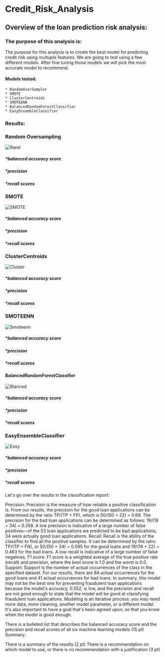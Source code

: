 # Credit_Risk_Analysis

## Overview of the loan prediction risk analysis:


### The purpose of this analysis is:

The purpose for this analysis is to create the best model for predicting credit risk using multuple features. We are going to test using a few different models. After fine tuning those models we will pick the most accurate model to recommend. 

#### Models tested:

    * RandomOverSampler
    * SMOTE
    * ClusterCentroids
    * SMOTEENN
    * BalancedRandomForestClassifier
    * EasyEnsembleClassifier 



### Results:

### Random Oversampling
![Rand](https://github.com/austink24/Credit_Risk_Analysis/blob/main/Random_overSampling.png)

##### *balanced accuracy score

##### *precision

##### *recall scores 

### SMOTE
![SMOTE](https://github.com/austink24/Credit_Risk_Analysis/blob/main/SMOTE.png)

##### *balanced accuracy score

##### *precision

##### *recall scores 

### ClusterCentroids

![Cluster](https://github.com/austink24/Credit_Risk_Analysis/blob/main/Cluster_centroid.png)
##### *balanced accuracy score

##### *precision

##### *recall scores 

### SMOTEENN
![Smoteenn](https://github.com/austink24/Credit_Risk_Analysis/blob/main/SMOOTENN.png)
##### *balanced accuracy score

##### *precision

##### *recall scores 

#### BalancedRandomForestClassifier
![Blanced](https://github.com/austink24/Credit_Risk_Analysis/blob/main/balanced_random.png)
##### *balanced accuracy score

##### *precision

##### *recall scores 


### EasyEnsembleClassifier 
![Easy](https://github.com/austink24/Credit_Risk_Analysis/blob/main/AdAboost.png)
##### *balanced accuracy score

##### *precision

##### *recall scores 


Let's go over the results in the classification report:

Precision: Precision is the measure of how reliable a positive classification is. From our results, the precision for the good loan applications can be determined by the ratio TP/(TP + FP), which is 50/(50 + 22) = 0.69. The precision for the bad loan applications can be determined as follows: 19/(19 + 34) = 0.358. A low precision is indicative of a large number of false positives—of the 53 loan applications we predicted to be bad applications, 34 were actually good loan applications.
Recall: Recall is the ability of the classifier to find all the positive samples. It can be determined by the ratio: TP/(TP + FN), or 50/(50 + 34) = 0.595 for the good loans and 19/(19 + 22) = 0.463 for the bad loans. A low recall is indicative of a large number of false negatives.
F1 score: F1 score is a weighted average of the true positive rate (recall) and precision, where the best score is 1.0 and the worst is 0.0.
Support: Support is the number of actual occurrences of the class in the specified dataset. For our results, there are 84 actual occurrences for the good loans and 41 actual occurrences for bad loans.
In summary, this model may not be the best one for preventing fraudulent loan applications because the model's accuracy, 0.552, is low, and the precision and recall are not good enough to state that the model will be good at classifying fraudulent loan applications. Modeling is an iterative process: you may need more data, more cleaning, another model parameter, or a different model. It's also important to have a goal that's been agreed upon, so that you know when the model is good enough.


        

There is a bulleted list that describes the balanced accuracy score and the precision and recall scores of all six machine learning models (15 pt)
Summary:

There is a summary of the results (2 pt)
There is a recommendation on which model to use, or there is no recommendation with a justification (3 pt)
